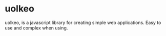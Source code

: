 # uolkeo
uolkeo, is a javascript library for creating simple web applications. Easy to use and complex when using.
